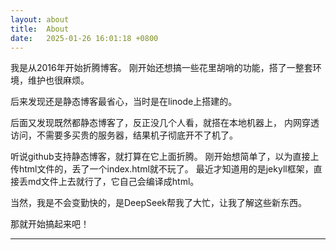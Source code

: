 ```yaml
---
layout: about
title:  About
date:   2025-01-26 16:01:18 +0800
---
```


我是从2016年开始折腾博客。
刚开始还想搞一些花里胡哨的功能，搭了一整套环境，维护也很麻烦。

后来发现还是静态博客最省心，当时是在linode上搭建的。

后面又发现既然都静态博客了，反正没几个人看，就搭在本地机器上，
内网穿透访问，不需要多买贵的服务器，结果机子彻底开不了机了。

听说github支持静态博客，就打算在它上面折腾。
刚开始想简单了，以为直接上传html文件的，丢了一个index.html就不玩了。
最近才知道用的是jekyll框架，直接丢md文件上去就行了，它自己会编译成html。

当然，我是不会变勤快的，是DeepSeek帮我了大忙，让我了解这些新东西。

那就开始搞起来吧！

<hr />